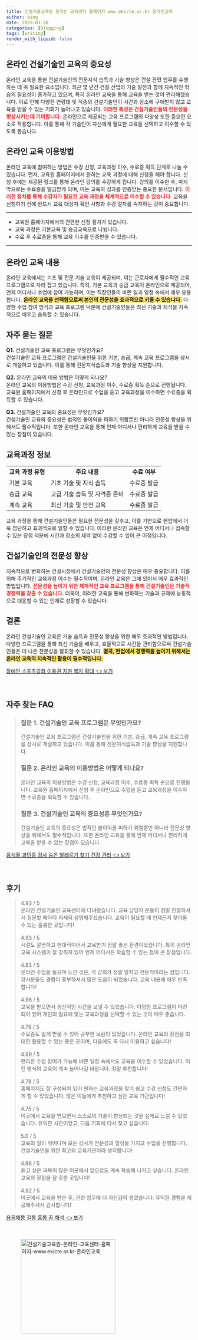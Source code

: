 ```yaml
---
title: 건설기술교육원 온라인 교육센터 홈페이지 www.ekicte.or.kr 온라인교육
author: bing
date: 2025-01-28
categories: [Blogging]
tags: [writing]
render_with_liquid: false
---
```



<h2 id='온라인건설기술인교육의중요성'>온라인 건설기술인 교육의 중요성</h2>

<p>온라인 교육을 통한 건설기술인의 전문지식 습득과 기술 향상은 건설 관련 업무를 수행하는 데 꼭 필요한 요소입니다. 최근 몇 년간 건설 산업의 기술 발전과 함께 지속적인 학습의 필요성이 증가하고 있으며, 특히 온라인 교육을 통해 교육을 받는 것이 편리해졌습니다. 이로 인해 다양한 연령대 및 직종의 건설기술인이 시간과 장소에 구애받지 않고 교육을 받을 수 있는 기회가 늘어나고 있습니다. <b><span style="color: #ee2323;">이러한 특성은 건설기술인들의 전문성을 향상시키는데 기여합니다.</span></b> 온라인으로 제공되는 교육 프로그램의 다양성 또한 중요한 요소로 작용합니다. 이를 통해 각 기술인이 자신에게 필요한 교육을 선택하고 이수할 수 있도록 돕습니다.</p>

<h2 id='온라인교육이용방법'>온라인 교육 이용방법</h2>

<p>온라인 교육에 참여하는 방법은 수강 신청, 교육과정 이수, 수료증 획득 단계로 나눌 수 있습니다. 먼저, 교육원 홈페이지에서 원하는 교육 과정에 대해 신청을 해야 합니다. 신청 후에는 제공된 링크를 통해 온라인 강의를 수강하게 됩니다. 강의를 이수한 후, 마지막으로는 수료증을 발급받게 되며, 이는 교육의 성과를 인증받는 중요한 문서입니다. <b><span style="color: #ee2323;">이러한 절차를 통해 수강자가 필요한 교육 과정을 체계적으로 이수할 수 있습니다.</span></b> 교육을 신청하기 전에 반드시 교육 대상자 확인 사항과 수강 절차를 숙지하는 것이 중요합니다.</p>

<hr />

<ul>
    <li>교육원 홈페이지에서의 간편한 신청 절차가 있습니다.</li>
    <li>교육 과정은 기본교육 및 승급교육으로 나뉩니다.</li>
    <li>수료 후 수료증을 통해 교육 이수를 인증받을 수 있습니다.</li>
</ul>

<hr />

<h2 id='온라인교육내용'>온라인 교육 내용</h2>

<p>온라인 교육에서는 기초 및 전문 기술 교육이 제공되며, 이는 근로자에게 필수적인 교육 프로그램으로 자리 잡고 있습니다. 특히, 기본 교육과 승급 교육이 온라인으로 제공되어, 언제 어디서나 수업에 참여 가능하며, 이는 직장인들의 바쁜 일과 일정 속에서 매우 유용합니다. <b><span style="background-color: #ffe066;">온라인 교육을 선택함으로써 본인의 전문성을 효과적으로 키울 수 있습니다.</span></b> 다양한 수업 참여 방식과 교육 프로그램 덕분에 건설기술인들은 최신 기술과 지식을 지속적으로 배우고 습득할 수 있습니다.</p>

<h2 id='자주묻는질문'>자주 묻는 질문</h2>

<p><strong>Q1.</strong> 건설기술인 교육 프로그램은 무엇인가요? <br>건설기술인 교육 프로그램은 건설기술인을 위한 기본, 승급, 계속 교육 프로그램을 상시로 개설하고 있습니다. 이를 통해 전문지식습득과 기술 향상을 지원합니다.</p>

<p><strong>Q2.</strong> 온라인 교육의 이용 방법은 어떻게 되나요? <br>온라인 교육의 이용방법은 수강 신청, 교육과정 이수, 수료증 획득 순으로 진행됩니다. 교육원 홈페이지에서 신청 후 온라인으로 수업을 듣고 교육과정을 이수하면 수료증을 획득할 수 있습니다.</p>

<p><strong>Q3.</strong> 건설기술인 교육의 중요성은 무엇인가요? <br>건설기술인 교육의 중요성은 법적인 불이익을 피하기 위함뿐만 아니라 전문성 향상을 위해서도 필수적입니다. 또한 온라인 교육을 통해 언제 어디서나 편리하게 교육을 받을 수 있는 장점이 있습니다.</p>

<h2 id='교육과정정보'>교육과정 정보</h2>

<table>
    <tr>
        <td style="text-align: center; height: 17px;"><b>교육 과정 유형</b></td>
        <td style="text-align: center; height: 17px;"><b>주요 내용</b></td>
        <td style="text-align: center; height: 17px;"><b>수료 여부</b></td>
    </tr>
    <tr>
        <td>기본 교육</td>
        <td>기초 기술 및 지식 습득</td>
        <td>수료증 발급</td>
    </tr>
    <tr>
        <td>승급 교육</td>
        <td>고급 기술 습득 및 자격증 준비</td>
        <td>수료증 발급</td>
    </tr>
    <tr>
        <td>계속 교육</td>
        <td>최신 기술 및 안전 교육</td>
        <td>수료증 발급</td>
    </tr>
</table>

<p>교육 과정을 통해 건설기술인들은 필요한 전문성을 갖추고, 이를 기반으로 현업에서 더욱 첨단하고 효과적으로 일할 수 있습니다. 이러한 온라인 교육은 언제 어디서나 접속할 수 있는 장점 덕분에 시간과 장소의 제약 없이 수강할 수 있어 큰 이점입니다.</p>

<h2 id='건설기술인의전문성향상'>건설기술인의 전문성 향상</h2>

<p>지속적으로 변화하는 건설시장에서 건설기술인의 전문성 향상은 매우 중요합니다. 이를 위해 주기적인 교육과정 이수는 필수적이며, 온라인 교육은 그에 있어서 매우 효과적인 방법입니다. <b><span style="color: #ee2323;">전문성을 높이기 위한 체계적인 교육 프로그램을 통해 건설기술인은 기술적 경쟁력을 갖출 수 있습니다.</span></b> 더욱이, 이러한 교육을 통해 변화하는 기술과 규제에 능동적으로 대응할 수 있는 인재로 성장할 수 있습니다.</p>

<h2 id='결론'>결론</h2>

<p>온라인 건설기술인 교육은 기술 습득과 전문성 향상을 위한 매우 효과적인 방법입니다. 다양한 프로그램을 통해 최신 기술을 배우고, 효율적으로 시간을 관리함으로써 건설기술인들은 더 나은 전문성을 발휘할 수 있습니다. <b><span style="background-color: #ffe066;">결국, 현업에서 경쟁력을 높이기 위해서는 온라인 교육의 지속적인 활용이 필수적입니다.</span></b></p>


<p><a class="click-button" title="장애인 스포츠강좌 이용권 지원 복지 확대" href="https://24nara.github.io/posts/%EC%9E%A5%EC%95%A0%EC%9D%B8-%EC%8A%A4%ED%8F%AC%EC%B8%A0%EA%B0%95%EC%A2%8C-%EC%9D%B4%EC%9A%A9%EA%B6%8C-%EC%A7%80%EC%9B%90-%EB%B3%B5%EC%A7%80-%ED%99%95%EB%8C%80/" rel="dofollow">장애인 스포츠강좌 이용권 지원 복지 확대 👈 보기</a></p><br>
<h2 id='자주_찾는_FAQ'>자주 찾는 FAQ</h2>
<div itemscope="" itemtype="https://schema.org/FAQPage">
<blockquote>
<div itemscope="" itemprop="mainEntity" itemtype="https://schema.org/Question">
<h3 itemprop="name">질문 1. 건설기술인 교육 프로그램은 무엇인가요?</h3>
<div itemscope="" itemprop="acceptedAnswer" itemtype="https://schema.org/Answer">
<span itemprop="text">
<p>건설기술인 교육 프로그램은 건설기술인을 위한 기본, 승급, 계속 교육 프로그램을 상시로 개설하고 있습니다. 이를 통해 전문지식습득과 기술 향상을 지원합니다.</p>
</span>
</div>
</div>
<div itemscope="" itemprop="mainEntity" itemtype="https://schema.org/Question">
<h3 itemprop="name">질문 2. 온라인 교육의 이용방법은 어떻게 되나요?</h3>
<div itemscope="" itemprop="acceptedAnswer" itemtype="https://schema.org/Answer">
<span itemprop="text">
<p>온라인 교육의 이용방법은 수강 신청, 교육과정 이수, 수료증 획득 순으로 진행됩니다. 교육원 홈페이지에서 신청 후 온라인으로 수업을 듣고 교육과정을 이수하면 수료증을 획득할 수 있습니다.</p>
</span>
</div>
</div>
<div itemscope="" itemprop="mainEntity" itemtype="https://schema.org/Question">
<h3 itemprop="name">질문 3. 건설기술인 교육의 중요성은 무엇인가요?</h3>
<div itemscope="" itemprop="acceptedAnswer" itemtype="https://schema.org/Answer">
<span itemprop="text">
<p>건설기술인 교육의 중요성은 법적인 불이익을 피하기 위함뿐만 아니라 전문성 향상을 위해서도 필수적입니다. 또한 온라인 교육을 통해 언제 어디서나 편리하게 교육을 받을 수 있는 장점이 있습니다.</p>
</span>
</div>
</div>
</blockquote>
</div>
<p><a class="click-button" title="음식물 과민증 검사 숨은 알레르기 찾기 건강 관리" href="https://24nara.github.io/posts/%EC%9D%8C%EC%8B%9D%EB%AC%BC-%EA%B3%BC%EB%AF%BC%EC%A6%9D-%EA%B2%80%EC%82%AC-%EC%88%A8%EC%9D%80-%EC%95%8C%EB%A0%88%EB%A5%B4%EA%B8%B0-%EC%B0%BE%EA%B8%B0-%EA%B1%B4%EA%B0%95-%EA%B4%80%EB%A6%AC/" rel="dofollow">음식물 과민증 검사 숨은 알레르기 찾기 건강 관리 👈 보기</a></p><br>
<h2 id='후기'>후기</h2>
<div itemscope itemtype="https://schema.org/Product">
  <blockquote>
  <div itemprop="review" itemscope itemtype="https://schema.org/Review">
      <div itemprop="reviewRating" itemscope itemtype="https://schema.org/Rating"> <span itemprop="ratingValue">4.93</span> / <span itemprop="bestRating">5</span> </div>
      <span itemprop="reviewBody">온라인 건설기술인 교육센터에 다녀왔습니다. 교육 담당자 분들이 정말 친절하셔서 질문할 때마다 자세히 설명해주셨습니다. 교육이 필요할 때 언제든지 찾아올 수 있는 훌륭한 곳입니다!</span>
  </div>
  <br>
  <div itemprop="review" itemscope itemtype="https://schema.org/Review">
      <div itemprop="reviewRating" itemscope itemtype="https://schema.org/Rating"> <span itemprop="ratingValue">4.93</span> / <span itemprop="bestRating">5</span> </div>
      <span itemprop="reviewBody">시설도 깔끔하고 현대적이어서 교육받기 정말 좋은 환경이었습니다. 특히 온라인 교육 시스템이 잘 갖춰져 있어 언제 어디서든 학습할 수 있는 점이 큰 장점입니다.</span>
  </div>
  <br>
  <div itemprop="review" itemscope itemtype="https://schema.org/Review">
      <div itemprop="reviewRating" itemscope itemtype="https://schema.org/Rating"> <span itemprop="ratingValue">4.83</span> / <span itemprop="bestRating">5</span> </div>
      <span itemprop="reviewBody">온라인 수업을 들으며 느낀 것은, 각 강의가 정말 알차고 전문적이라는 점입니다. 강사분들도 경험이 풍부하셔서 많은 도움이 되었습니다. 교육 내용에 매우 만족합니다!</span>
  </div>
  <br>
  <div itemprop="review" itemscope itemtype="https://schema.org/Review">
      <div itemprop="reviewRating" itemscope itemtype="https://schema.org/Rating"> <span itemprop="ratingValue">4.96</span> / <span itemprop="bestRating">5</span> </div>
      <span itemprop="reviewBody">교육을 받으면서 생산적인 시간을 보낼 수 있었습니다. 다양한 프로그램이 마련되어 있어 개인의 필요에 맞는 교육과정을 선택할 수 있는 것이 매우 좋습니다.</span>
  </div>
  <br>
  <div itemprop="review" itemscope itemtype="https://schema.org/Review">
      <div itemprop="reviewRating" itemscope itemtype="https://schema.org/Rating"> <span itemprop="ratingValue">4.79</span> / <span itemprop="bestRating">5</span> </div>
      <span itemprop="reviewBody">수료증도 쉽게 받을 수 있어 공부한 보람이 있었습니다. 온라인 교육의 장점을 최대한 활용할 수 있는 좋은 곳이며, 다음에도 꼭 다시 이용하고 싶습니다!</span>
  </div>
  <br>
  <div itemprop="review" itemscope itemtype="https://schema.org/Review">
      <div itemprop="reviewRating" itemscope itemtype="https://schema.org/Rating"> <span itemprop="ratingValue">4.99</span> / <span itemprop="bestRating">5</span> </div>
      <span itemprop="reviewBody">편리한 수업 참여가 가능해 바쁜 일정 속에서도 교육을 이수할 수 있었습니다. 이런 방식의 교육이 계속 늘어나길 바랍니다. 정말 추천합니다!</span>
  </div>
  <br>
  <div itemprop="review" itemscope itemtype="https://schema.org/Review">
      <div itemprop="reviewRating" itemscope itemtype="https://schema.org/Rating"> <span itemprop="ratingValue">4.78</span> / <span itemprop="bestRating">5</span> </div>
      <span itemprop="reviewBody">홈페이지도 잘 구성되어 있어 원하는 교육과정을 찾기 쉽고 수강 신청도 간편하게 할 수 있었습니다. 많은 이들에게 추천하고 싶은 교육 기관입니다!</span>
  </div>
  <br>
  <div itemprop="review" itemscope itemtype="https://schema.org/Review">
      <div itemprop="reviewRating" itemscope itemtype="https://schema.org/Rating"> <span itemprop="ratingValue">4.75</span> / <span itemprop="bestRating">5</span> </div>
      <span itemprop="reviewBody">이곳에서 교육을 받으면서 스스로의 기술이 향상되는 것을 실제로 느낄 수 있었습니다. 유익한 시간이었고, 다음 기회에 다시 찾고 싶습니다.</span>
  </div>
  <br>
  <div itemprop="review" itemscope itemtype="https://schema.org/Review">
      <div itemprop="reviewRating" itemscope itemtype="https://schema.org/Rating"> <span itemprop="ratingValue">5.0</span> / <span itemprop="bestRating">5</span> </div>
      <span itemprop="reviewBody">교육의 질이 뛰어나며 모든 강사가 전문성과 열정을 가지고 수업을 진행합니다. 건설기술인을 위한 최고의 교육기관이라 생각합니다!</span>
  </div>
  <br>
  <div itemprop="review" itemscope itemtype="https://schema.org/Review">
      <div itemprop="reviewRating" itemscope itemtype="https://schema.org/Rating"> <span itemprop="ratingValue">4.88</span> / <span itemprop="bestRating">5</span> </div>
      <span itemprop="reviewBody">듣고 싶은 과목이 많은 이곳에서 앞으로도 계속 학습해 나가고 싶습니다. 온라인 교육의 장점을 잘 갖춘 곳입니다!</span>
  </div>
  <br>
  <div itemprop="review" itemscope itemtype="https://schema.org/Review">
      <div itemprop="reviewRating" itemscope itemtype="https://schema.org/Rating"> <span itemprop="ratingValue">4.92</span> / <span itemprop="bestRating">5</span> </div>
      <span itemprop="reviewBody">이곳에서 교육을 받은 후, 관련 업무에 더 자신감이 생겼습니다. 유익한 경험을 제공해주셔서 감사합니다!</span>
  </div>
  </blockquote>
</div>
<p><a class="click-button" title="용꿈해몽 길몽 흉몽 꿈 해석" href="https://24nara.github.io/posts/%EC%9A%A9%EA%BF%88%ED%95%B4%EB%AA%BD-%EA%B8%B8%EB%AA%BD-%ED%9D%89%EB%AA%BD-%EA%BF%88-%ED%95%B4%EC%84%9D/" rel="dofollow">용꿈해몽 길몽 흉몽 꿈 해석 👈 보기</a></p><br>
<figure class="image"><img src="https://24nara.github.io/assets/img/thumbnail/건설기술교육원-온라인-교육센터-홈페이지-www.ekicte.or.kr-온라인교육.webp" alt="건설기술교육원-온라인-교육센터-홈페이지-www.ekicte.or.kr-온라인교육" width="256" height="256"></figure>